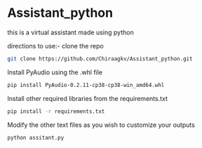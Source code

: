 # Assistant_python
this is a virtual assistant made using python

directions to use:-
clone the repo
```bash
git clone https://github.com/Chiraagkv/Assistant_python.git
```

Install PyAudio using the .whl file
```bash
pip install PyAudio-0.2.11-cp38-cp38-win_amd64.whl
```

Install other required libraries from the requirements.txt
```bash
pip install -r requirements.txt
```
Modify the other text files as you wish to customize your outputs
```bash
python assitant.py
```
